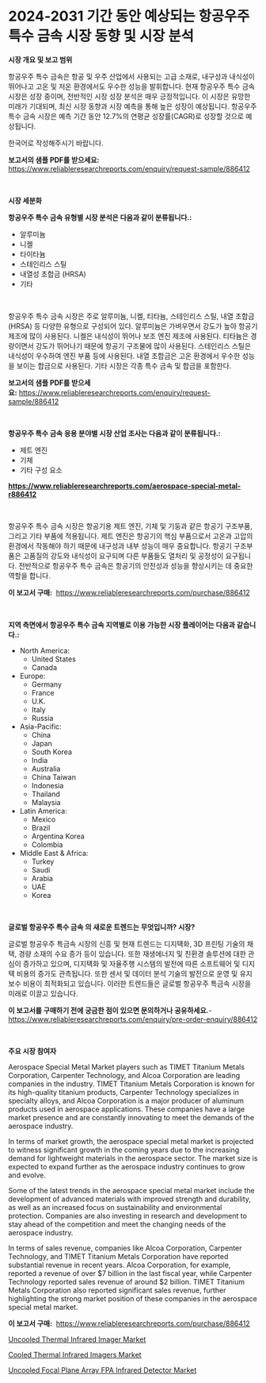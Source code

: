 <p><h1>2024-2031 기간 동안 예상되는 항공우주 특수 금속 시장 동향 및 시장 분석</h1></p><p><strong>시장 개요 및 보고 범위</strong></p>
<p><p>항공우주 특수 금속은 항공 및 우주 산업에서 사용되는 고급 소재로, 내구성과 내식성이 뛰어나고 고온 및 저온 환경에서도 우수한 성능을 발휘합니다. 현재 항공우주 특수 금속 시장은 성장 중이며, 전반적인 시장 성장 분석은 매우 긍정적입니다. 이 시장은 유망한 미래가 기대되며, 최신 시장 동향과 시장 예측을 통해 높은 성장이 예상됩니다. 항공우주 특수 금속 시장은 예측 기간 동안 12.7%의 연평균 성장률(CAGR)로 성장할 것으로 예상됩니다.</p><p>한국어로 작성해주시기 바랍니다.</p></p>
<p><strong>보고서의 샘플 PDF를 받으세요:</strong> <a href="https://www.reliableresearchreports.com/enquiry/request-sample/886412">https://www.reliableresearchreports.com/enquiry/request-sample/886412</a></p>
<p>&nbsp;</p>
<p><strong>시장 세분화</strong></p>
<p><strong>항공우주 특수 금속 유형별 시장 분석은 다음과 같이 분류됩니다.:</strong></p>
<p><ul><li>알루미늄</li><li>니켈</li><li>타이타늄</li><li>스테인리스 스틸</li><li>내열성 초합금 (HRSA)</li><li>기타</li></ul></p>
<p>&nbsp;</p>
<p><p>항공우주 특수 금속 시장은 주로 알루미늄, 니켈, 티타늄, 스테인리스 스틸, 내열 초합금(HRSA) 등 다양한 유형으로 구성되어 있다. 알루미늄은 가벼우면서 강도가 높아 항공기 제조에 많이 사용된다. 니켈은 내식성이 뛰어나 보조 엔진 제조에 사용된다. 티타늄은 경량이면서 강도가 뛰어나기 때문에 항공기 구조물에 많이 사용된다. 스테인리스 스틸은 내식성이 우수하여 엔진 부품 등에 사용된다. 내열 초합금은 고온 환경에서 우수한 성능을 보이는 합금으로 사용된다. 기타 시장은 각종 특수 금속 및 합금을 포함한다.</p></p>
<p><strong>보고서의 샘플 PDF를 받으세요:</strong>&nbsp;<a href="https://www.reliableresearchreports.com/enquiry/request-sample/886412">https://www.reliableresearchreports.com/enquiry/request-sample/886412</a></p>
<p>&nbsp;</p>
<p><strong> 항공우주 특수 금속 응용 분야별 시장 산업 조사는 다음과 같이 분류됩니다.:</strong></p>
<p><ul><li>제트 엔진</li><li>기체</li><li>기타 구성 요소</li></ul></p>
<p><strong><a href="https://www.reliableresearchreports.com/aerospace-special-metal-r886412">https://www.reliableresearchreports.com/aerospace-special-metal-r886412</a></strong></p>
<p>&nbsp;</p>
<p><p>항공우주 특수 금속 시장은 항공기용 제트 엔진, 기체 및 기둥과 같은 항공기 구조부품, 그리고 기타 부품에 적용됩니다. 제트 엔진은 항공기의 핵심 부품으로서 고온과 고압의 환경에서 작동해야 하기 때문에 내구성과 내부 성능이 매우 중요합니다. 항공기 구조부품은 고품질의 강도와 내식성이 요구되며 다른 부품들도 열처리 및 공정성이 요구됩니다. 전반적으로 항공우주 특수 금속은 항공기의 안전성과 성능을 향상시키는 데 중요한 역할을 합니다.</p></p>
<p><strong>이 보고서 구매:</strong>&nbsp; <a href="https://www.reliableresearchreports.com/purchase/886412">https://www.reliableresearchreports.com/purchase/886412</a></p>
<p>&nbsp;</p>
<p><strong>지역 측면에서 항공우주 특수 금속 지역별로 이용 가능한 시장 플레이어는 다음과 같습니다.:</strong></p>
<p><ul>
    <li>
        North America:
        <ul>
            <li>United States</li>
            <li>Canada</li>
        </ul>
    </li>
    <li>
        Europe:
        <ul>
            <li>Germany</li>
            <li>France</li>
            <li>U.K.</li>
            <li>Italy</li>
            <li>Russia</li>
        </ul>
    </li>
    <li>
        Asia-Pacific:
        <ul>
            <li>China</li>
            <li>Japan</li>
            <li>South Korea</li>
            <li>India</li>
            <li>Australia</li>
            <li>China Taiwan</li>
            <li>Indonesia</li>
            <li>Thailand</li>
            <li>Malaysia</li>
        </ul>
    </li>
    <li>
        Latin America:
        <ul>
            <li>Mexico</li>
            <li>Brazil</li>
            <li>Argentina Korea</li>
            <li>Colombia</li>
        </ul>
    </li>
    <li>
        Middle East & Africa:
        <ul>
            <li>Turkey</li>
            <li>Saudi</li>
            <li>Arabia</li>
            <li>UAE</li>
            <li>Korea</li>
        </ul>
    </li>
    </ul></p>
<p>&nbsp;</p>
<p><strong>글로벌 항공우주 특수 금속 의 새로운 트렌드는 무엇입니까? 시장?</strong></p>
<p><p>글로벌 항공우주 특금속 시장의 신흥 및 현재 트렌드는 디지턕화, 3D 프린팅 기술의 채택, 경량 소재의 수요 증가 등이 있습니다. 또한 재생에너지 및 친환경 솔루션에 대한 관심이 증가하고 있으며, 디지턕화 및 자율주행 시스템의 발전에 따른 소프트웨어 및 디지턕 비용의 증가도 관측됩니다. 또한 센서 및 데이터 분석 기술의 발전으로 운영 및 유지보수 비용이 최적화되고 있습니다. 이러한 트렌드들은 글로벌 항공우주 특금속 시장을 미래로 이끌고 있습니다.</p></p>
<p><strong>이 보고서를 구매하기 전에 궁금한 점이 있으면 문의하거나 공유하세요.</strong>- <a href="https://www.reliableresearchreports.com/enquiry/pre-order-enquiry/886412">https://www.reliableresearchreports.com/enquiry/pre-order-enquiry/886412</a></p>
<p>&nbsp;</p>
<p><strong>주요 시장 참여자</strong></p>
<p><p>Aerospace Special Metal Market players such as TIMET Titanium Metals Corporation, Carpenter Technology, and Alcoa Corporation are leading companies in the industry. TIMET Titanium Metals Corporation is known for its high-quality titanium products, Carpenter Technology specializes in specialty alloys, and Alcoa Corporation is a major producer of aluminum products used in aerospace applications. These companies have a large market presence and are constantly innovating to meet the demands of the aerospace industry.</p><p>In terms of market growth, the aerospace special metal market is projected to witness significant growth in the coming years due to the increasing demand for lightweight materials in the aerospace sector. The market size is expected to expand further as the aerospace industry continues to grow and evolve.</p><p>Some of the latest trends in the aerospace special metal market include the development of advanced materials with improved strength and durability, as well as an increased focus on sustainability and environmental protection. Companies are also investing in research and development to stay ahead of the competition and meet the changing needs of the aerospace industry.</p><p>In terms of sales revenue, companies like Alcoa Corporation, Carpenter Technology, and TIMET Titanium Metals Corporation have reported substantial revenue in recent years. Alcoa Corporation, for example, reported a revenue of over $7 billion in the last fiscal year, while Carpenter Technology reported sales revenue of around $2 billion. TIMET Titanium Metals Corporation also reported significant sales revenue, further highlighting the strong market position of these companies in the aerospace special metal market.</p></p>
<p><strong>이 보고서 구매:</strong>&nbsp;&nbsp;<a href="https://www.reliableresearchreports.com/purchase/886412">https://www.reliableresearchreports.com/purchase/886412</a></p>
<p><p><a href="https://cute-banjo-8ca.notion.site/Uncooled-Thermal-Infrared-Imager-Market-Report-Reveals-the-Latest-Trends-And-Growth-Opportunities-of-9d106ef85a0644309bf74a616f25ff8c">Uncooled Thermal Infrared Imager Market</a></p><p><a href="https://unruly-ladybug-44b.notion.site/Cooled-Thermal-Infrared-Imagers-Market-Trends-Forecast-and-Competitive-Analysis-to-2031-60c7033e73c7441292214e4462583f14">Cooled Thermal Infrared Imagers Market</a></p><p><a href="https://meowing-lemming-dd3.notion.site/Uncooled-Focal-Plane-Array-FPA-Infrared-Detector-Market-Analysis-and-Sze-Forecasted-for-period-from--1955b5feb7224372be44a2ab6b4e0caa">Uncooled Focal Plane Array FPA Infrared Detector Market</a></p></p>